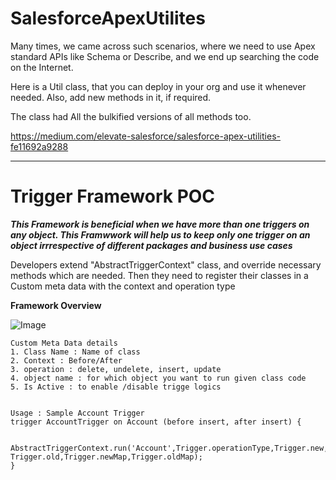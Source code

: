 # SalesforceApexUtilites

Many times, we came across such scenarios, where we need to use Apex standard APIs like Schema or Describe, and we end up searching the code on the Internet.

Here is a Util class, that you can deploy in your org and use it whenever needed. Also, add new methods in it, if required.

The class had All the bulkified versions of all methods too.

https://medium.com/elevate-salesforce/salesforce-apex-utilities-fe11692a9288


--------------------------------------------------
# Trigger Framework POC 

***This Framework is beneficial when we have more than one triggers on any object. This Framwwork will help us to keep only one trigger on an object irrrespective of different packages and business use cases***

Developers extend "AbstractTriggerContext" class, and override necessary methods which are needed.
Then they need to register their classes in a Custom meta data with the context and operation type

**Framework Overview**

![Image](https://github.com/vimaltiwari2612/SalesforceApexUtilites/blob/master/Trigger%20Framework/TriggerFramework.png)



    Custom Meta Data details
    1. Class Name : Name of class
    2. Context : Before/After
    3. operation : delete, undelete, insert, update
    4. object name : for which object you want to run given class code
    5. Is Active : to enable /disable trigge logics
    

    Usage : Sample Account Trigger
    trigger AccountTrigger on Account (before insert, after insert) {

            AbstractTriggerContext.run('Account',Trigger.operationType,Trigger.new, Trigger.old,Trigger.newMap,Trigger.oldMap);
    }
    


